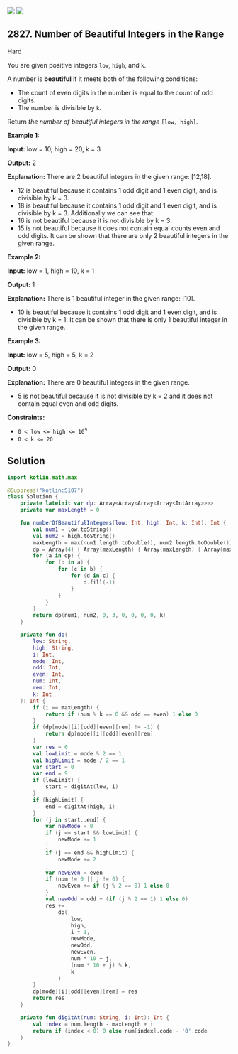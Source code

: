 [![](https://img.shields.io/github/stars/javadev/LeetCode-in-Kotlin?label=Stars&style=flat-square)](https://github.com/javadev/LeetCode-in-Kotlin)
[![](https://img.shields.io/github/forks/javadev/LeetCode-in-Kotlin?label=Fork%20me%20on%20GitHub%20&style=flat-square)](https://github.com/javadev/LeetCode-in-Kotlin/fork)

## 2827\. Number of Beautiful Integers in the Range

Hard

You are given positive integers `low`, `high`, and `k`.

A number is **beautiful** if it meets both of the following conditions:

*   The count of even digits in the number is equal to the count of odd digits.
*   The number is divisible by `k`.

Return _the number of beautiful integers in the range_ `[low, high]`.

**Example 1:**

**Input:** low = 10, high = 20, k = 3

**Output:** 2

**Explanation:** There are 2 beautiful integers in the given range: [12,18]. 
- 12 is beautiful because it contains 1 odd digit and 1 even digit, and is divisible by k = 3. 
- 18 is beautiful because it contains 1 odd digit and 1 even digit, and is divisible by k = 3. Additionally we can see that: 
- 16 is not beautiful because it is not divisible by k = 3. 
- 15 is not beautiful because it does not contain equal counts even and odd digits. It can be shown that there are only 2 beautiful integers in the given range.

**Example 2:**

**Input:** low = 1, high = 10, k = 1

**Output:** 1

**Explanation:** There is 1 beautiful integer in the given range: [10]. 
- 10 is beautiful because it contains 1 odd digit and 1 even digit, and is divisible by k = 1. It can be shown that there is only 1 beautiful integer in the given range.

**Example 3:**

**Input:** low = 5, high = 5, k = 2

**Output:** 0

**Explanation:** There are 0 beautiful integers in the given range. 
- 5 is not beautiful because it is not divisible by k = 2 and it does not contain equal even and odd digits.

**Constraints:**

*   <code>0 < low <= high <= 10<sup>9</sup></code>
*   `0 < k <= 20`

## Solution

```kotlin
import kotlin.math.max

@Suppress("kotlin:S107")
class Solution {
    private lateinit var dp: Array<Array<Array<Array<IntArray>>>>
    private var maxLength = 0

    fun numberOfBeautifulIntegers(low: Int, high: Int, k: Int): Int {
        val num1 = low.toString()
        val num2 = high.toString()
        maxLength = max(num1.length.toDouble(), num2.length.toDouble()).toInt()
        dp = Array(4) { Array(maxLength) { Array(maxLength) { Array(maxLength) { IntArray(k) } } } }
        for (a in dp) {
            for (b in a) {
                for (c in b) {
                    for (d in c) {
                        d.fill(-1)
                    }
                }
            }
        }
        return dp(num1, num2, 0, 3, 0, 0, 0, 0, k)
    }

    private fun dp(
        low: String,
        high: String,
        i: Int,
        mode: Int,
        odd: Int,
        even: Int,
        num: Int,
        rem: Int,
        k: Int
    ): Int {
        if (i == maxLength) {
            return if (num % k == 0 && odd == even) 1 else 0
        }
        if (dp[mode][i][odd][even][rem] != -1) {
            return dp[mode][i][odd][even][rem]
        }
        var res = 0
        val lowLimit = mode % 2 == 1
        val highLimit = mode / 2 == 1
        var start = 0
        var end = 9
        if (lowLimit) {
            start = digitAt(low, i)
        }
        if (highLimit) {
            end = digitAt(high, i)
        }
        for (j in start..end) {
            var newMode = 0
            if (j == start && lowLimit) {
                newMode += 1
            }
            if (j == end && highLimit) {
                newMode += 2
            }
            var newEven = even
            if (num != 0 || j != 0) {
                newEven += if (j % 2 == 0) 1 else 0
            }
            val newOdd = odd + (if (j % 2 == 1) 1 else 0)
            res +=
                dp(
                    low,
                    high,
                    i + 1,
                    newMode,
                    newOdd,
                    newEven,
                    num * 10 + j,
                    (num * 10 + j) % k,
                    k
                )
        }
        dp[mode][i][odd][even][rem] = res
        return res
    }

    private fun digitAt(num: String, i: Int): Int {
        val index = num.length - maxLength + i
        return if (index < 0) 0 else num[index].code - '0'.code
    }
}
```